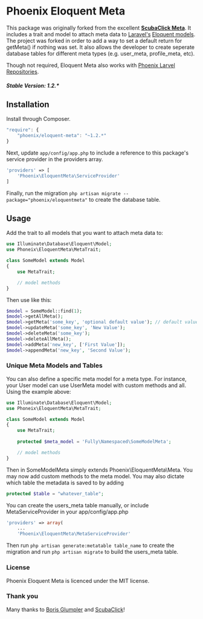 # Phoenix Eloquent Meta

This package was originally forked from the excellent **[ScubaClick Meta](https://github.com/ScubaClick/scubaclick-meta)**. It includes a trait and model to attach meta data to [Laravel's](http://laravel.com/) [Eloquent models](http://laravel.com/docs/eloquent). The project was forked in order to add a way to set a default return for getMeta() if nothing was set. It also allows the developer to create seperate database tables for different meta types (e.g. user_meta, profile_meta, etc).

Though not required, Eloquent Meta also works with [Phoenix Larvel Repositories](http://github.com/phoenix-labs/laravel-repositories). 

##### Stable Version: 1.2.*

## Installation

Install through Composer.

```js
"require": {
    "phoenix/eloquent-meta": "~1.2.*"
}
```

Next, update `app/config/app.php` to include a reference to this package's service provider in the providers array.

```php
'providers' => [
    'Phoenix\EloquentMeta\ServiceProvider'
]
```

Finally, run the migration ```php artisan migrate --package="phoenix/eloquentmeta"``` to create the database table.

## Usage

Add the trait to all models that you want to attach meta data to:

```php
use Illuminate\Database\Eloquent\Model;
use Phoneix\EloquentMeta\MetaTrait;

class SomeModel extends Model
{
    use MetaTrait;

    // model methods
}
```

Then use like this:

```php
$model = SomeModel::find(1);
$model->getAllMeta();
$model->getMeta('some_key', 'optional default value'); // default value only returned if no meta found.
$model->updateMeta('some_key', 'New Value');
$model->deleteMeta('some_key');
$model->deleteAllMeta();
$model->addMeta('new_key', ['First Value']);
$model->appendMeta('new_key', 'Second Value');
```

### Unique Meta Models and Tables

You can also define a specific meta model for a meta type. For instance, your User model can use UserMeta model with custom methods and all. Using the example above:

```php
use Illuminate\Database\Eloquent\Model;
use Phoneix\EloquentMeta\MetaTrait;

class SomeModel extends Model
{
    use MetaTrait;
    
    protected $meta_model = 'Fully\Namespaced\SomeModelMeta';

    // model methods
}
```
Then in SomeModelMeta simply extends Phoenix\EloquentMeta\Meta. You may now add custom methods to the meta model. You may also dictate which table the metadata is saved to by adding

```php
protected $table = "whatever_table";
```

You can create the users_meta table manually, or include MetaServiceProvider in your app/config/app.php
```php
'providers' => array(
    ...
    'Phoenix\EloquentMeta\MetaServiceProvider'
```
Then run ```php artisan generate:metatable table_name``` to create the migration and run ```php artisan migrate``` to build the users_meta table.

### License

Phoenix Eloquent Meta is licenced under the MIT license.

### Thank you

Many thanks to [Boris Glumpler](https://github.com/shabushabu) and [ScubaClick](https://github.com/ScubaClick)!

